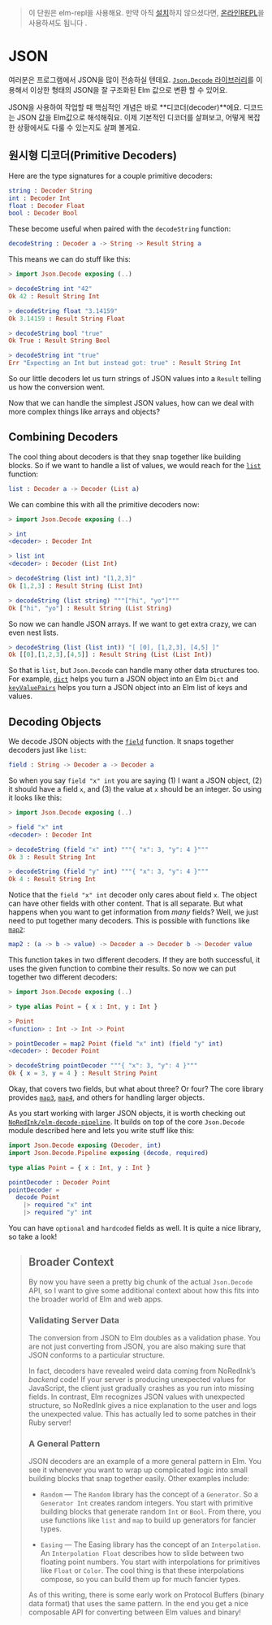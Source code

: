 > 이 단원은 elm-repl을 사용해요.  만약 아직 [설치](install.md)하지 않으셨다면,  [온라인REPL](http://elmrepl.cuberoot.in/)을 사용하셔도 됩니다 .

# JSON

여러분은 프로그램에서 JSON을 많이 전송하실 텐데요. [`Json.Decode` 라이브러리](http://package.elm-lang.org/packages/elm-lang/core/latest/Json-Decode)를 이용해서 이상한 형태의 JSON을 잘 구조화된 Elm 값으로 변환 할 수 있어요. 

JSON을 사용하여 작업할 때 핵심적인 개념은 바로 **디코더\(decoder\)**에요. 디코드는 JSON 값을 Elm값으로 해석해줘요. 이제 기본적인 디코더를 살펴보고, 어떻게 복잡한 상황에서도 다룰 수 있는지도 살펴 볼게요.

## 원시형 디코더\(Primitive Decoders\)

Here are the type signatures for a couple primitive decoders:

```elm
string : Decoder String
int : Decoder Int
float : Decoder Float
bool : Decoder Bool
```

These become useful when paired with the `decodeString` function:

```elm
decodeString : Decoder a -> String -> Result String a
```

This means we can do stuff like this:

```elm
> import Json.Decode exposing (..)

> decodeString int "42"
Ok 42 : Result String Int

> decodeString float "3.14159"
Ok 3.14159 : Result String Float

> decodeString bool "true"
Ok True : Result String Bool

> decodeString int "true"
Err "Expecting an Int but instead got: true" : Result String Int
```

So our little decoders let us turn strings of JSON values into a `Result` telling us how the conversion went.

Now that we can handle the simplest JSON values, how can we deal with more complex things like arrays and objects?

## Combining Decoders

The cool thing about decoders is that they snap together like building blocks. So if we want to handle a list of values, we would reach for the [`list`](http://package.elm-lang.org/packages/elm-lang/core/latest/Json-Decode#list) function:

```elm
list : Decoder a -> Decoder (List a)
```

We can combine this with all the primitive decoders now:

```elm
> import Json.Decode exposing (..)

> int
<decoder> : Decoder Int

> list int
<decoder> : Decoder (List Int)

> decodeString (list int) "[1,2,3]"
Ok [1,2,3] : Result String (List Int)

> decodeString (list string) """["hi", "yo"]"""
Ok ["hi", "yo"] : Result String (List String)
```

So now we can handle JSON arrays. If we want to get extra crazy, we can even nest lists.

```elm
> decodeString (list (list int)) "[ [0], [1,2,3], [4,5] ]"
Ok [[0],[1,2,3],[4,5]] : Result String (List (List Int))
```

So that is `list`, but `Json.Decode` can handle many other data structures too. For example, [`dict`](http://package.elm-lang.org/packages/elm-lang/core/latest/Json-Decode#dict) helps you turn a JSON object into an Elm `Dict` and [`keyValuePairs`](http://package.elm-lang.org/packages/elm-lang/core/latest/Json-Decode#keyValuePairs) helps you turn a JSON object into an Elm list of keys and values.

## Decoding Objects

We decode JSON objects with the [`field`](http://package.elm-lang.org/packages/elm-lang/core/latest/Json-Decode#field) function. It snaps together decoders just like `list`:

```elm
field : String -> Decoder a -> Decoder a
```

So when you say `field "x" int` you are saying \(1\) I want a JSON object, \(2\) it should have a field `x`, and \(3\) the value at `x` should be an integer. So using it looks like this:

```elm
> import Json.Decode exposing (..)

> field "x" int
<decoder> : Decoder Int

> decodeString (field "x" int) """{ "x": 3, "y": 4 }"""
Ok 3 : Result String Int

> decodeString (field "y" int) """{ "x": 3, "y": 4 }"""
Ok 4 : Result String Int
```

Notice that the `field "x" int` decoder only cares about field `x`. The object can have other fields with other content. That is all separate. But what happens when you want to get information from _many_ fields? Well, we just need to put together many decoders. This is possible with functions like [`map2`](http://package.elm-lang.org/packages/elm-lang/core/latest/Json-Decode#map2):

```elm
map2 : (a -> b -> value) -> Decoder a -> Decoder b -> Decoder value
```

This function takes in two different decoders. If they are both successful, it uses the given function to combine their results. So now we can put together two different decoders:

```elm
> import Json.Decode exposing (..)

> type alias Point = { x : Int, y : Int }

> Point
<function> : Int -> Int -> Point

> pointDecoder = map2 Point (field "x" int) (field "y" int)
<decoder> : Decoder Point

> decodeString pointDecoder """{ "x": 3, "y": 4 }"""
Ok { x = 3, y = 4 } : Result String Point
```

Okay, that covers two fields, but what about three? Or four? The core library provides [`map3`](http://package.elm-lang.org/packages/elm-lang/core/latest/Json-Decode#map3), [`map4`](http://package.elm-lang.org/packages/elm-lang/core/latest/Json-Decode#map4), and others for handling larger objects.

As you start working with larger JSON objects, it is worth checking out [`NoRedInk/elm-decode-pipeline`](http://package.elm-lang.org/packages/NoRedInk/elm-decode-pipeline/latest). It builds on top of the core `Json.Decode` module described here and lets you write stuff like this:

```elm
import Json.Decode exposing (Decoder, int)
import Json.Decode.Pipeline exposing (decode, required)

type alias Point = { x : Int, y : Int }

pointDecoder : Decoder Point
pointDecoder =
  decode Point
    |> required "x" int
    |> required "y" int
```

You can have `optional` and `hardcoded` fields as well. It is quite a nice library, so take a look!

> ## Broader Context
>
> By now you have seen a pretty big chunk of the actual `Json.Decode` API, so I want to give some additional context about how this fits into the broader world of Elm and web apps.
>
> ### Validating Server Data
>
> The conversion from JSON to Elm doubles as a validation phase. You are not just converting from JSON, you are also making sure that JSON conforms to a particular structure.
>
> In fact, decoders have revealed weird data coming from NoRedInk’s _backend_ code! If your server is producing unexpected values for JavaScript, the client just gradually crashes as you run into missing fields. In contrast, Elm recognizes JSON values with unexpected structure, so NoRedInk gives a nice explanation to the user and logs the unexpected value. This has actually led to some patches in their Ruby server!
>
> ### A General Pattern
>
> JSON decoders are an example of a more general pattern in Elm. You see it whenever you want to wrap up complicated logic into small building blocks that snap together easily. Other examples include:
>
> * `Random` — The `Random` library has the concept of a `Generator`. So a `Generator Int` creates random integers. You start with primitive building blocks that generate random `Int` or `Bool`. From there, you use functions like `list` and `map` to build up generators for fancier types.
>
> * `Easing` — The Easing library has the concept of an `Interpolation`. An `Interpolation Float` describes how to slide between two floating point numbers. You start with interpolations for primitives like `Float` or `Color`. The cool thing is that these interpolations compose, so you can build them up for much fancier types.
>
> As of this writing, there is some early work on Protocol Buffers \(binary data format\) that uses the same pattern. In the end you get a nice composable API for converting between Elm values and binary!




